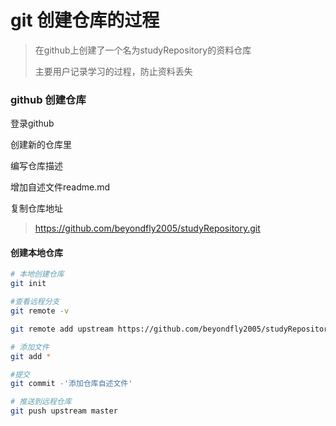 # git 创建仓库的过程

> 在github上创建了一个名为studyRepository的资料仓库
>
> 主要用户记录学习的过程，防止资料丢失



###  github 创建仓库

登录github

创建新的仓库里

编写仓库描述

增加自述文件readme.md

复制仓库地址

> https://github.com/beyondfly2005/studyRepository.git



#### 创建本地仓库

```bash
# 本地创建仓库
git init

#查看远程分支
git remote -v  

git remote add upstream https://github.com/beyondfly2005/studyRepository.git

# 添加文件
git add *

#提交
git commit -'添加仓库自述文件'

# 推送到远程仓库
git push upstream master
```







 